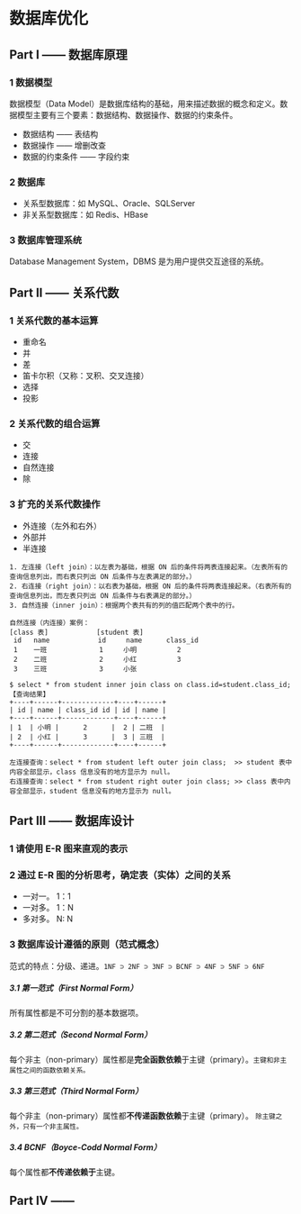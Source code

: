 # 数据库优化

## Part I —— 数据库原理

### 1 数据模型
数据模型（Data Model）是数据库结构的基础，用来描述数据的概念和定义。数据模型主要有三个要素：数据结构、数据操作、数据的约束条件。
* 数据结构 —— 表结构
* 数据操作 —— 增删改查
* 数据的约束条件 —— 字段约束

### 2 数据库
* 关系型数据库：如 MySQL、Oracle、SQLServer
* 非关系型数据库：如 Redis、HBase

### 3 数据库管理系统
Database Management System，DBMS 是为用户提供交互途径的系统。

## Part II —— 关系代数

### 1 关系代数的基本运算
* 重命名
* 并
* 差
* 笛卡尔积（又称：叉积、交叉连接）
* 选择
* 投影

### 2 关系代数的组合运算
* 交
* 连接
* 自然连接
* 除

### 3 扩充的关系代数操作
* 外连接（左外和右外）
* 外部并
* 半连接

```
1. 左连接（left join）：以左表为基础，根据 ON 后的条件将两表连接起来。（左表所有的查询信息列出，而右表只列出 ON 后条件与左表满足的部分。）
2. 右连接（right join）：以右表为基础，根据 ON 后的条件将两表连接起来。（右表所有的查询信息列出，而左表只列出 ON 后条件与右表满足的部分。）
3. 自然连接（inner join）：根据两个表共有的列的值匹配两个表中的行。

自然连接（内连接）案例：
[class 表]            [student 表]          
 id   name            id     name      class_id
 1    一班             1     小明          2
 2    二班             2     小红          3
 3    三班             3     小张

$ select * from student inner join class on class.id=student.class_id;
【查询结果】
+----+------+-------------+----+------+
| id | name | class_id id | id | name |
+----+------+-------------+----+------+
| 1  | 小明 |      2      |  2 | 二班  |
| 2  | 小红 |      3      |  3 | 三班  |
+----+------+-------------+----+------+

左连接查询：select * from student left outer join class;  >> student 表中内容全部显示，class 信息没有的地方显示为 null。
右连接查询：select * from student right outer join class; >> class 表中内容全部显示，student 信息没有的地方显示为 null。
```

## Part III —— 数据库设计

### 1 请使用 E-R 图来直观的表示

### 2 通过 E-R 图的分析思考，确定表（实体）之间的关系
* 一对一。 1：1
* 一对多。 1：N
* 多对多。 N: N

### 3 数据库设计遵循的原则（范式概念）
范式的特点：分级、递进。``1NF ⊃ 2NF ⊃ 3NF ⊃ BCNF ⊃ 4NF ⊃ 5NF ⊃ 6NF``

##### 3.1 第一范式（First Normal Form）
所有属性都是不可分割的基本数据项。

##### 3.2 第二范式（Second Normal Form）
每个非主（non-primary）属性都是**完全函数依赖**于主键（primary）。``主键和非主属性之间的函数依赖关系。``

##### 3.3 第三范式（Third Normal Form）
每个非主（non-primary）属性都**不传递函数依赖**于主键（primary）。 ``除主键之外，只有一个非主属性。``

##### 3.4 BCNF（Boyce-Codd Normal Form）
每个属性都**不传递依赖于**主键。

## Part IV —— 
